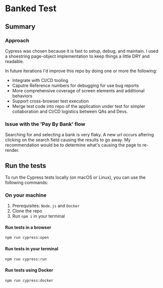 # Banked Test

## Summary

### Approach

Cypress was chosen because it is fast to setup, debug, and maintain. I used a shoestring page-object implementation to keep things a little DRY and readable.

In future iterations I'd improve this repo by doing one or more the following:

- Integrate with CI/CD tooling
- Caputre Reference numbers for debugging for use bug reports
- More comprehensive coverage of screen elements and additional behaviors
- Support cross-browser test execution
- Merge test code into repo of the application under test for simpler collaboration and CI/CD logistics between QAs and Devs.

### Issue with the 'Pay By Bank' flow

Searching for and selecting a bank is very flaky. A new url occurs aftering clicking on the search field causing the results to go away. My recommendation would be to determine what's causing the page to re-render.

## Run the tests

To run the Cypress tests locally (on macOS or Linux), you can use the following commands:

### On your machine

1. Prerequisites: `Node.js` and `Docker`
1. Clone the repo
1. Run `npm i` in your terminal

#### Run tests in a browser

```bash
npm run cypress:open
```

#### Run tests in your terminal

```bash
npm run cypress:run
```

#### Run tests using Docker

```bash
npm run cypress:docker
```
